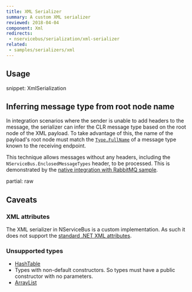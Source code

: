 ```yaml
---
title: XML Serializer
summary: A custom XML serializer
reviewed: 2018-04-04
component: Xml
redirects:
 - nservicebus/serialization/xml-serializer
related:
 - samples/serializers/xml
---
```


## Usage

snippet: XmlSerialization

## Inferring message type from root node name

In integration scenarios where the sender is unable to add headers to the message, the serializer can infer the CLR message type based on the root node of the XML payload. To take advantage of this, the name of the payload's root node must match the [`Type.FullName`](https://msdn.microsoft.com/en-us/library/system.type.fullname) of a message type known to the receiving endpoint.

This technique allows messages without any headers, including the `NServiceBus.EnclosedMessageTypes` header, to be processed. This is demonstrated by the [native integration with RabbitMQ sample](/samples/rabbitmq/native-integration/).

partial: raw


## Caveats


### XML attributes

The XML serializer in NServiceBus is a custom implementation. As such it does not support the [standard .NET XML attributes](https://docs.microsoft.com/en-us/dotnet/framework/serialization/controlling-xml-serialization-using-attributes).


### Unsupported types

 * [HashTable](https://msdn.microsoft.com/en-us/library/system.collections.hashtable.aspx)
 * Types with non-default constructors. So types must have a public constructor with no parameters.
 * [ArrayList](https://msdn.microsoft.com/en-us/library/system.collections.arraylist.aspx)
